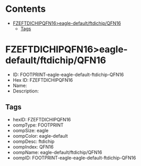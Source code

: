 



Contents
========

* [FZEFTDICHIPQFN16>eagle-default/ftdichip/QFN16](#fzeftdichipqfn16eagle-defaultftdichipqfn16)
	* [Tags](#tags)

# FZEFTDICHIPQFN16>eagle-default/ftdichip/QFN16

- ID: FOOTPRINT-eagle-eagle-default-ftdichip-QFN16
- Hex ID: FZEFTDICHIPQFN16
- Name: 
- Description: 

## Tags

- hexID: FZEFTDICHIPQFN16
- oompType: FOOTPRINT
- oompSize: eagle
- oompColor: eagle-default
- oompDesc: ftdichip
- oompIndex: QFN16
- oompName: eagle-default/ftdichip/QFN16
- oompID: FOOTPRINT-eagle-eagle-default-ftdichip-QFN16
